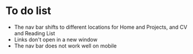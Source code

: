 # To do list

- The nav bar shifts to different locations for Home and Projects, and CV and Reading List
- Links don't open in a new window
- The nav bar does not work well on mobile
